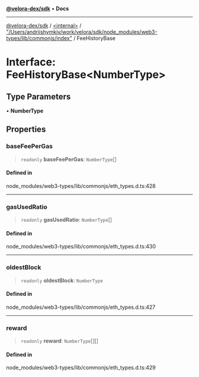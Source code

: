 [**@velora-dex/sdk**](../../../../README.md) • **Docs**

***

[@velora-dex/sdk](../../../../globals.md) / [\<internal\>](../../../README.md) / ["/Users/andriishymkiv/work/velora/sdk/node\_modules/web3-types/lib/commonjs/index"](../README.md) / FeeHistoryBase

# Interface: FeeHistoryBase\<NumberType\>

## Type Parameters

• **NumberType**

## Properties

### baseFeePerGas

> `readonly` **baseFeePerGas**: `NumberType`[]

#### Defined in

node\_modules/web3-types/lib/commonjs/eth\_types.d.ts:428

***

### gasUsedRatio

> `readonly` **gasUsedRatio**: `NumberType`[]

#### Defined in

node\_modules/web3-types/lib/commonjs/eth\_types.d.ts:430

***

### oldestBlock

> `readonly` **oldestBlock**: `NumberType`

#### Defined in

node\_modules/web3-types/lib/commonjs/eth\_types.d.ts:427

***

### reward

> `readonly` **reward**: `NumberType`[][]

#### Defined in

node\_modules/web3-types/lib/commonjs/eth\_types.d.ts:429
